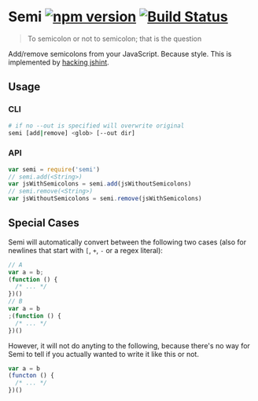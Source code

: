 # Semi [![npm version](https://badge.fury.io/js/semi.svg)](http://badge.fury.io/js/semi) [![Build Status](https://travis-ci.org/yyx990803/semi.svg?branch=master)](https://travis-ci.org/yyx990803/semi)

> To semicolon or not to semicolon; that is the question

Add/remove semicolons from your JavaScript. Because style. This is implemented by [hacking jshint](https://github.com/yyx990803/jshint/commit/e7bb51d7f5e72db2ce98cd76d8657937dac498e5).

## Usage

### CLI

``` bash
# if no --out is specified will overwrite original
semi [add|remove] <glob> [--out dir]
```

### API

``` js
var semi = require('semi')
// semi.add(<String>)
var jsWithSemicolons = semi.add(jsWithoutSemicolons)
// semi.remove(<String>)
var jsWithoutSemicolons = semi.remove(jsWithSemicolons)
```

## Special Cases

Semi will automatically convert between the following two cases (also for newlines that start with `[`, `+`, `-` or a regex literal):

``` js
// A
var a = b;
(function () {
  /* ... */
})()
// B
var a = b
;(function () {
  /* ... */
})()
```

However, it will not do anyting to the following, because there's no way for Semi to tell if you actually wanted to write it like this or not.

``` js
var a = b
(functon () {
  /* ... */
})()
```